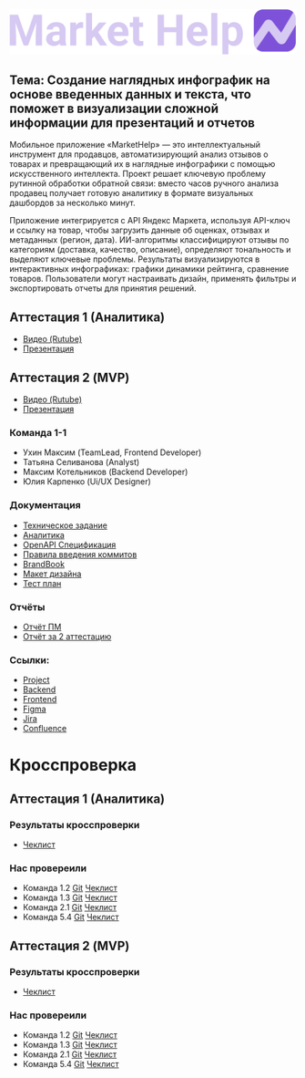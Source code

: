 ![Logo](./assets/full_logo.png)
## Тема: Создание наглядных инфографик на основе введенных данных и текста, что поможет в визуализации сложной информации для презентаций и отчетов 

Мобильное приложение «MarketHelp» — это интеллектуальный инструмент для продавцов, автоматизирующий анализ отзывов о товарах и превращающий их в наглядные инфографики с помощью искусственного интеллекта. Проект решает ключевую проблему рутинной обработки обратной связи: вместо часов ручного анализа продавец получает готовую аналитику в формате визуальных дашбордов за несколько минут.

Приложение интегрируется с API Яндекс Маркета, используя API-ключ и ссылку на товар, чтобы загрузить данные об оценках, отзывах и метаданных (регион, дата). ИИ-алгоритмы классифицируют отзывы по категориям (доставка, качество, описание), определяют тональность и выделяют ключевые проблемы. Результаты визуализируются в интерактивных инфографиках: графики динамики рейтинга, сравнение товаров. Пользователи могут настраивать дизайн, применять фильтры и экспортировать отчеты для принятия решений.

## Аттестация 1 (Аналитика)
- [Видео (Rutube)](https://rutube.ru/video/private/44dc271214a43081a8382b38785ab527/?p=Kou-u3-z3vuoIQlqXsDxmw)
- [Презентация](./presentation/presentation.pdf)

## Аттестация 2 (MVP)
- [Видео (Rutube)](https://rutube.ru/video/private/bc90921161aef40c8f13c25a702d785e/?p=0pmRmvnO1XuXcedqCl3yhw)
- [Презентация](./presentation/presentation_mvp.pdf)

### Команда 1-1
- Ухин Максим (TeamLead, Frontend Developer)
- Татьяна Селиванова (Analyst)
- Максим Котельников (Backend Developer)
- Юлия Карпенко (Ui/UX Designer)

### Документация

- [Техническое задание](./specification/Техническое_задание_1_команда_1_группа_.pdf)
- [Аналитика](./specification/analytics/Аналитика.pdf)
- [OpenAPI Спецификация](./specification/api/openapi.yaml)
- [Правила введения коммитов](./specification/commits/README.md)
- [BrandBook](./specification/design/BrandBook.pdf)
- [Макет дизайна](./specification/design/Design.pdf)
- [Тест план](./specification/analytics/Тест%20план.pdf)

### Отчёты
- [Отчёт ПМ](./reports/PM_Report_MVP.pdf)
- [Отчёт за 2 аттестацию](./reports/ATT2_Report.pdf)

### Ссылки:

- [Project](https://graphontext.atlassian.net/wiki/spaces/SD/pages/15597719)
- [Backend](https://github.com/MarketHelp/MarketHelp-backend)
- [Frontend](https://gitlab.minecraftslaves.duckdns.org/graphontext/markethelp_frontend) 
- [Figma](https://www.figma.com/design/spvqYucZLlNEozJDRB8yiT/GraphOnText?node-id=108-2&p=f&t=UpqZ9vPsWXOu77cg-0) 
- [Jira](https://id.atlassian.com/invite/p/jira-software?id=UtTRx6orRA2rqglmETV3BQ) 
- [Confluence](https://id.atlassian.com/invite/p/confluence?id=AwSYj8QlTpC--Etq8glU3g)

# Кросспроверка
## Аттестация 1 (Аналитика)
### Результаты кросспроверки
- [Чеклист](./specification/check/ВГУ-ТП.%20Чеклист%201%20этап%201г1к%20-%20чеклист.pdf)

### Нас провереили
- Команда 1.2 [Git](https://github.com/progerg/Lawly) [Чеклист](https://github.com/progerg/Lawly/blob/master/documentation/checklist.pdf)
- Команда 1.3 [Git](https://github.com/Aleygv/Fishing_game/tree/main) [Чеклист](https://github.com/Aleygv/Fishing_game/blob/main/Documents/%D0%92%D0%93%D0%A3-%D0%A2%D0%9F.%20%D0%A7%D0%B5%D0%BA%D0%BB%D0%B8%D1%81%D1%82%201%20%D1%8D%D1%82%D0%B0%D0%BF%201%D0%B33%D0%BA%20-%20%D1%87%D0%B5%D0%BA%D0%BB%D0%B8%D1%81%D1%82.pdf)
- Команда 2.1 [Git](https://github.com/2group1team/VoiceChef) [Чеклист](https://github.com/2group1team/VoiceChef/blob/master/Documentation/%D0%92%D0%93%D0%A3-%D0%A2%D0%9F.%20%D0%A7%D0%B5%D0%BA%D0%BB%D0%B8%D1%81%D1%82%201%20%D1%8D%D1%82%D0%B0%D0%BF%202%D0%B31%D0%BA%20-%20%D1%87%D0%B5%D0%BA%D0%BB%D0%B8%D1%81%D1%82.pdf)
- Команда 5.4 [Git](https://github.com/TP-Jobsy) [Чеклист](https://github.com/TP-Jobsy/jobsy-docs/blob/main/Чеклист%201%20этап.pdf)

## Аттестация 2 (MVP)
### Результаты кросспроверки
- [Чеклист](./specification/check/ВГУ-ТП.%20Чеклист%202%20этап%201г1к.pdf)

### Нас провереили
- Команда 1.2 [Git](https://github.com/progerg/Lawly) [Чеклист](https://github.com/progerg/Lawly/blob/master/documentation/checklist-2.pdf)
- Команда 1.3 [Git](https://github.com/Aleygv/Fishing_game/tree/main) [Чеклист](https://github.com/Aleygv/Fishing_game/blob/main/Documents/%D0%A7%D0%B5%D0%BA-%D0%BB%D0%B8%D1%81%D1%82%202%D0%B9%20%D1%8D%D1%82%D0%B0%D0%BF.pdf)
- Команда 2.1 [Git](https://github.com/2group1team/VoiceChef) [Чеклист]()
- Команда 5.4 [Git](https://github.com/TP-Jobsy) [Чеклист]()